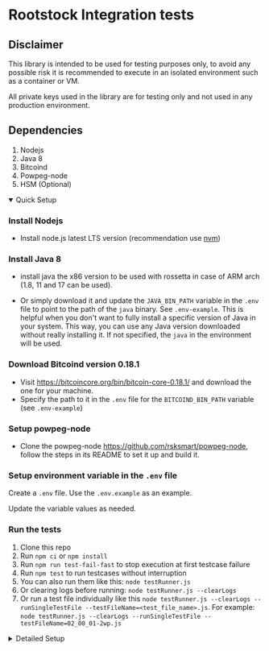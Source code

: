 # Rootstock Integration tests

## Disclaimer

This library is intended to be used for testing purposes only, to avoid any possible risk it is recommended to execute in an isolated environment such as a container or VM.

All private keys used in the library are for testing only and not used in any production environment.

## Dependencies

1) Nodejs
2) Java 8
3) Bitcoind
4) Powpeg-node
5) HSM (Optional)

<details open>
  <summary>Quick Setup</summary>

  ### Install Nodejs

  - Install node.js latest LTS version (recommendation use [nvm](https://formulae.brew.sh/formula/nvm))

  ### Install Java 8

  - install java the x86 version to be used with rossetta in case of ARM arch (1.8, 11 and 17 can be used).
  
  - Or simply download it and update the `JAVA_BIN_PATH` variable in the `.env` file to point to the path of the `java` binary. See `.env-example`. This is helpful when you don't want to fully install a specific version of Java in your system. This way, you can use any Java version downloaded without really installing it. If not specified, the `java` in the environment will be used.

  ### Download Bitcoind version 0.18.1

  - Visit https://bitcoincore.org/bin/bitcoin-core-0.18.1/ and download the one for your machine.
  - Specify the path to it in the `.env` file for the `BITCOIND_BIN_PATH` variable (see `.env-example`)

  ### Setup powpeg-node

  - Clone the powpeg-node https://github.com/rsksmart/powpeg-node, follow the steps in its README to set it up and build it.

  ### Setup environment variable in the `.env` file

  Create a `.env` file. Use the `.env.example` as an example.

  Update the variable values as needed.

  ### Run the tests

   1. Clone this repo
   2. Run `npm ci` or `npm install`
   3. Run `npm run test-fail-fast` to stop execution at first testcase failure
   4. Run `npm test` to run testcases without interruption
   5. You can also run them like this: `node testRunner.js`
   6. Or clearing logs before running: `node testRunner.js --clearLogs`
   7. Or run a test file individually like this `node testRunner.js --clearLogs --runSingleTestFile --testFileName=<test_file_name>.js`. For example: `node testRunner.js --clearLogs --runSingleTestFile --testFileName=02_00_01-2wp.js`

</details>

<details>
  <summary>Detailed Setup</summary>
<details open>
  <summary>Nodejs</summary>
  - Install node.js latest LTS version (recommendation use [nvm](https://formulae.brew.sh/formula/nvm))
</details>

<details open>
  <summary>Java 8</summary>
    - install java the x86 version to be used with rossetta in case of ARM arch (1.8, 11 and 17 can be used).
  
    - Or simply download it and update the `JAVA_BIN_PATH` variable in the `.env` file to point to the path of the `java` binary. See `.env-example`.  This is helpful when you don't want to fully install a specific version of Java in your system. This way, you can use any Java version downloaded without really installing it. If not specified, the `java` in the environment will be used.
</details>

<details open>
  <summary>Bitcoind</summary>

  Current pipeline in jenkins is running bitcoind 0.17, 0.18.1 works for local execution.

  - Download
    - Go to https://bitcoin.org/en/release/v0.18.1 in this page there is the link to the download sources https://bitcoincore.org/bin/bitcoin-core-0.18.1/
  
    - Select the *.tar.gz file according to your OS (for MacOS sillicon [bitcoin-0.18.1-osx64.tar.gz](https://bitcoincore.org/bin/bitcoin-core-0.18.1/bitcoin-0.18.1-osx64.tar.gz))
    to use curl instead use `curl -O https://bitcoin.org/bin/bitcoin-core-0.18.1/bitcoin-0.18.1-osx64.tar.gz`

  - Decompress and copy the path to the folder.
    - Run in terminal `sudo cp <path to bitcoin-core folder>/bin/bitcoin* /usr/local/bin`. Or specify the path to it in the `.env` file for the `BITCOIND_BIN_PATH` variable (see `.env-example`).
  
  - create a folder called bitcoindata in your workspace - this is the folder were the Bitcoin DB is going to be stored.

  - Run to test the bitcoind installation standalone `bitcoind -deprecatedrpc=generate -addresstype=legacy -regtest -printtoconsole -server -rpcuser=rsk -rpcpassword=rsk -rpcport=18332 -txindex -datadir=<path to bitcoindata> $@`
  
</details>

<details open>

  <summary>Powpeg-node</summary>
  
  - A fatjar of the federate node can be used or follow the setup steps in the powpeg-node to run from scratch: https://github.com/rsksmart/powpeg-node.
  - Build the powpeg-node and ensure there's a `federate-node-<version>-all.jar` file available.

</details>

<details open>

  <summary>Environment variables</summary>
  
  Create a `.env` file. Use the `.env.example` as an example.

  For the `POWPEG_NODE_JAR_PATH` variable, set the absolute path where the federate node `federate-node-<version>-all.jar` file will be located:

  ```bash
    POWPEG_NODE_JAR_PATH=<path_to_powpeg_repo>/powpeg-node/build/libs/federate-node-SNAPSHOT-6.3.0.0-all.jar
  ```

  For the `CONFIG_FILE` variable, set the config file you want to use. By default, `regtest-all-keyfiles.js` will be used, to make it easy to run the tests, since it will not require an HSM simulator:

  ```bash
  CONFIG_FILE=regtest-all-keyfiles
  ```

  TODO: add more config files with HSM4 and HSM5 nodes.

  For the `BITCOIND_BIN_PATH` variable, set the path of the `bitcoind` binary. This is helpful when you don't want to fully install bitcoind in your system. This way, you can use any bitcoind version downloaded without really installing it. If not specified, the `bitcoind` in the environment will be used.


  ```bash
  BITCOIND_BIN_PATH=/<path_to_bitcoind>/bitcoind/bin/bitcoind
  ```

</details>

<details>
  <summary>HSM 1 or 2 (optional)</summary>

  If you want to run the tests with at least one powpeg node using HSM 2, then try the following:

  - Clone the HSM repository https://github.com/rootstock/hsm
  
  - Install python 2.7.16 from the python official site https://www.python.org/downloads/release/python-2716/
- 
  - In terminal execute
    - `pip install wheel`
    - `pip install --no-cache secp256k1==0.13.2` (last version 0.14.0 is not working correctly with python 2)
  
    - test the hsm1 by executing `python fedhm-mockup.py`
  
    - follow the readme in hsm repository for hsm2 config.3
  
    - For HSM 1, set the `HSM1_FEDHM_MOCKUP_PATH` environment variable in `.env` to the path where the `fedhm-mockup.py` is located.
  
    - For HSM 2, set the `HSM2_SIM_PATH` environment variable in `.env` to the path where the `sim` is located.
  
    - Set the `CONFIG_FILE` environment variable in `.env` to `regtest-all-hsm1`

</details>

<details>
  <summary>Logs (optional)</summary>

  There are `logback` configuration files in the `config/logback` directory.

  Feel free to change any of the `logback-fed-x.xml` files to include/exclude logs.

  Also, remember to set the `LOG_HOME` environment variable in `.env` file to the absolute path of the directory where you want the logs files to be created. See `.env-example`.

</details> 

<details open>
  <summary>Running the tests</summary>

1. Clone this repo
2. Run `npm ci` or `npm install`
3. Run `npm test` to run testcases without interruption
4. Run `npm run test-fail-fast` to stop execution at first testcase failure

## Running the tests with a different configuration file

1. Create a configuration file, e.g., `config/anotherconfig.js`
2. In the `.env` file, set the `CONFIG_FILE` to the name of the new config file: `CONFIG_FILE=anotherconfig`
3. Run the tests as usual

## Including/Excluding test cases

Follow normal instructions as described before, replacing step 4 with either:

a. `INCLUDE_CASES=file1,file2 npm test`

which will only test files under `tests` that begin with either `file1` or `file2`.

or

b. `EXCLUDE_CASES=file3,file4 npm test`

which will test everything under `tests` except for test scripts that begin with either `file3` or `file4`.

### Important notice

The test 015 works as a fork test and at the same time is required for the subsequent tests, as it enables the whitelisting HF.
If you are going to run a test that uses whitelisting (020,030,040,050 ATM) make sure to include the case 015 in your custom run.

## Running the tests on an existing running bitcoind and/or federate node(s)

1. Copy the sample: `cp config/regtest.js.sample config/mynewenv.js`
2. If you want to run your own bitcoin node, delete the `btc` section and set `mineInitialBitcoin` to `false`. Then add a `runners.bitcoin` section and set the entries `host`, `rpcUser` and `rpcPassword` with the information of your locally running bitcoin node. For example:

```
runners {
  ...,
  bitcoin: {
    host: '127.0.0.1:18332',
    rpcUser: 'myuser',
    rpcPassword: 'mypassword'
  },
  ...
},
...
```

3. If you want to run one or more of your own federate nodes, add a section `runners.federates` with an array of manually started nodes. Each of these must have: `host` and `publicKeys` with the RPC host and public keys of the already running node, respectively. You can still keep automatically started federate nodes if you want to. Then, you can mix manually and automatically started nodes for e.g. debugging. For example:

```javascript
runners {
  ...,
  federates: [{
    host: '127.0.0.1:5555',
    publicKeys: {
      btc: '02cd53fc53a07f211641a677d250f6de99caf620e8e77071e811a28b3bcddf0be1',
      rsk: '02cd53fc53a07f211641a677d250f6de99caf620e8e77071e811a28b3bcddf0be1',
      mst: '02cd53fc53a07f211641a677d250f6de99caf620e8e77071e811a28b3bcddf0be1',
    },
    nodeId: '62634ab57dae9cb373a5d536e66a8c4f67468bbcfb063809bab643072d78a1243bd206c2c7a218d6ff4c9a185e71f066bd354e5267875b7683fbc70a1d455e87'
  }, {
    host: '127.0.0.1:6666',
    publicKeys: {
      btc: '031da807c71c2f303b7f409dd2605b297ac494a563be3b9ca5f52d95a43d183cc5',
      rsk: '031da807c71c2f303b7f409dd2605b297ac494a563be3b9ca5f52d95a43d183cc5',
      mst: '031da807c71c2f303b7f409dd2605b297ac494a563be3b9ca5f52d95a43d183cc5',
    },
    nodeId: '72634ab57dae9cb373a5d536e76a8c4f67468bbcfb063809bab643072d78a1243bd206c2c7a218d6ff4c9a185e71f066bd354e5267875b7683fbc70a1d455e84'
  }],
  ...
},
...
```

4. Run the tests on the `mynewenv` environment like so:

```
NODE_ENV=mynewenv npm test
```

## Clearing the logs automatically before running tests

To clear the logs before running new tests, run the following command:

```
node testRunner.js --clearLogs
```

## Running the tests multiple times

### Running all tests multiple times from scratch

To run all tests multiple times from scratch, right after all tests finished running, run:

> node testRunner.js --clearLogs --runTestsMultipleTimes

You can specify how many times to run all tests from scratch by adding the times to run them in the `RUN_ALL_TESTS_THESE_TIMES` property in the `.env` file.

Remember to copy the `.env-example` file and rename it as `.env` file.

Or, you can pass te times you want to run the tests from scratch using the `--times` flag, like this:

> node testRunner.js --clearLogs --runTestsMultipleTimes --times=3

The `node testRunner.js --clearLogs --runTestsMultipleTimes` command is executing the file `multipleTestExecutionsRunner.js`, which uses `shelljs` to execute the script `npm run test-fail-fast` in a loop and counts the failures and print some information to the console.

### Running a specific test file multiple times

To run a specific test file multiple times, include the test file name in the `INCLUDE_CASES` property in the `.env` file, like:

```
INCLUDE_CASES=01_01_01-pre_orchid_2wp.js
```

Then update the `RUN_EACH_TEST_FILE_THESE_TIMES` property in the `.env` file to indicate how many times to run this single file.

Then run the tests as usual:

> npm run test

Or:

> npm run test-fail-fast

*Note*

Remember that with this approach we are not running the test file from scratch every time. Each test run will run in the same instance as the others, meaning, it will use the same `btc` and `rsk` networks with the same state. If you don't want this, then use the approach described above `Running all tests multiple times from scratch`.

To run specific test files from scratch, use the same setup described in this section, and for the script instead run:

> node testRunner.js --runTestsMultipleTimes

This will run specific test files from scratch.

If you set `RUN_EACH_TEST_FILE_THESE_TIMES` to a value greater than 1 and also set `RUN_ALL_TESTS_THESE_TIMES` to a value greater than one at the same time, then the tests files specified in `INCLUDE_CASES` will run `RUN_EACH_TEST_FILE_THESE_TIMES` by `RUN_ALL_TESTS_THESE_TIMES` times, which may not be what you desire. So, remember to only set one of these to a value greater than 1 at a time, or both if you know what you're doing.

Remember to run `...activate_x_fork.js` file if running a file test that depends on an unactivated fork.

For example, if you only wants to run `01_03_54-post-papyrus_coinbase_information.js`, you first need to run `01_03_50-activate_papyrus_fork.js`.

Make sure you have enough memory before running the tests, close unnecessary projects and apps. Sometimes the fits cannot build properly if it doesn't have enough memory.

## Running a single file test

Most of the tests are dependant on some previous state of the blockchain to function properly and thus cannot be run individually.

To fix this, we can have a function called `fulfillRequirementsToRunAsSingleTestFile` in each test file that acts as a utility to make the blockchain be at the state where our test will run properly without depending on other previous tests.

This is useful specially during development that most of the time that we spent adding or updating tests is waiting for all the tests before our test to run.
If our test is one of the last tests, then we will potentially wait more than 15 minutes for the build to reach our test.

To run a test file that has the `fulfillRequirementsToRunAsSingleTestFile` function, simply run the following `npm` command:

> node testRunner.js --clearLogs --runSingleTestFile --testFileName=<filename.js>

For example:

> node testRunner.js --clearLogs --runSingleTestFile --testFileName=01_02_51-post_wasabi_fed_pubkeys_fork.js

The command `--runSingleTestFile` will execute the `runSingleTestFile` function declared in file `singleTestFileRunner.js` which has some simple logic:

1 - It will assign the `01_02_51-post_wasabi_fed_pubkeys_fork.js` test file name to the `process.env.INCLUDE_CASES` variable. Since it will be the one in that `INCLUDE_CASES` variable, then only that test file will be run.

2 - It will setup a boolean `process.env.RUNNING_SINGLE_TEST_FILE` variable to `true` so the `fulfillRequirementsToRunAsSingleTestFile` function can check if it needs to manually take the blockchain to a state where the test file can run or not.

The test file should have a `fulfillRequirementsToRunAsSingleTestFile` function to be called in the `before` function because each test file has different requirements to be able to run. Some will need to mine blocks, fund the bridge, activate 1 or more forks, etc. Some will be able to run without any prior preparation.

Another advantage of this is that it will allow us to understand exactly what each test really needs in order to run, reducing uncertainties.

To indicate a fork name to be used in the `fulfillRequirementsToRunAsSingleTestFile` function, you can specify a `--forkName=<forkName>` parameter, for example, passing the fork name `fingerroot500`:

> node testRunner.js --runSingleTestFile --testFileName=02_00_01-2wp.js --forkName=fingerroot500

Clearing logs:

> node testRunner.js --clearLogs --runSingleTestFile --testFileName=02_00_01-2wp.js --forkName=fingerroot500

> The parameters can be passed in any order. The `--forkName` param is optional.

This is when the `fulfillRequirementsToRunAsSingleTestFile` function needs a fork name that needs to be dynamically passed. For example, the `2wp.js` file is run multiple times with different forks. We cannot simply hardcode which fork to use or to use the latest, because sometimes we will need to run it with a fork passed dynamically.

</details> 

<details>
  <summary>Configurations</summary>

## Configurations

The runners will override certain configurations.
**Be aware that if you modify your config files for each of these entries it will be ignored and overriden by the runners. This doesn't apply for the node you run on your own.**
Some of them are listed below:

* General configurations. We will send the command argument `--regtest` to use the default regtest configurations for the node.
* Miner. the node miner will be disabled by manual configuration to let the test mine manually using evm_mine.
* Signers. Using the configuration from each federate node we will decide whether we need or not to start HSM signers. Additionally we will override the signer's configuration on each node. See [here](#using-hsm) for more details about HSM specific configurations. If you don't have/want to use HSM, use [this guide](#not-using-hsm) instead.
* RPC port. The port used for RPC communication will be overriden using a tool to detect available ports (between 30000 and 30100)
* Peer port. Same as RPC port, we are using the same port range to get available ports.

### Important information regarding config files

One of the settings in regtest.js `nodeId` MUST match the value for each node in its corresponding config file. You can find this value under `peer`.
The config file will have at least 2 values under `peer`:
* nodeId: just for reference, to be used in the regtest.js configuration.
* privateKey: the value that the node will use to obtain the corresponding `nodeId` and `publicKey`.
It's important to note that both `nodeId` and `privateKey` must be in sync, or else the integration test will fail.

### Using HSM

There is a specific section in each federate element to determine how to start the HSM signer.
```
hsmConfigs: {
  version: '1',
  keyPath: '../configs/keys/reg1.key',
  serverPath: '/your-path-to-hsm-source-code/simulator/fedhm-mockup.py',
  port: '9999'
  printOutput: true
}
```

* version: indicates which version of HSM should be used. By default uses '1'. Accepted values are: 1, 2, 2_stateless (this version is just temporary required and will be removed in the future).
* keyPath: only needed if you are using the mockup or the emulator. The format of this file depends on the version of the HSM used.
* serverPath: path to the source code of the HSM signer.
* port: only needed if you want to use a fixed port. By default it will try to get a free port from the range 40000 to 40100.
* printOutput: enables/disables the specific output of the HSM server.

#### keyPath for HSM 2
The emulator expects to receive a valid JSON file that must respect the following format:
```
{
  "m/44'/1'/0'/0/0": "PRIVATE_KEY",
  "m/44'/1'/0'/0/1": "PRIVATE_KEY",
  "m/44'/1'/0'/0/2": "PRIVATE_KEY"
}
```
These derivation paths correspond to the following key ids:
```
BTC key id - m/44'/1'/0'/0/0
RSK key id - m/44'/1'/0'/0/1
MST key id - m/44'/1'/0'/0/2
```

### Not using HSM

If you don't want to use HSM you can fallback to keyfile signer. To do this you will have to do three things:
1. delete/comment the hsmConfigs section in your federate elements.
2. override the default config file settings to use keyfile.
3. add `publicKeys` config with each key type (`btc`, `rsk` and `mst`). This is required due to key control and federation change testing (the latter only for non-genesis federate members). The public key must be obtained deriving it from the private key specified in the config files (see #2). If you don't know how to calculate it, you can use this website [www.bitaddress.org](https://www.bitaddress.org) going directly to the wallet details tab and copy/pasting the private key there. The value you want is the public key compressed.

To override the settings you have two ways:
* Go directly to the config file and replace the signer section of the federator to match the following:
```
signers {
  BTC {
    type = "keyFile"
    path = "/path-to-utilities/configs/keys/reg1-btc.key"
  }
  RSK {
    type = "keyFile"
    path = "/path-to-utilities/configs/keys/reg1-rsk.key"
  }
}
```
* Specify a custom config that overrides the original config. To do so you would have to add a customConfig element in the federate elements as follows:
```
customConfig: {
  'federator.signers.BTC.type': 'keyFile',
  'federator.signers.BTC.path': '/path-to-utilities/configs/keys/reg1-btc.key',
  'federator.signers.BTC.type': 'keyFile',
  'federator.signers.BTC.path': '/path-to-utilities/configs/keys/reg1-rsk.key'
}
```

Both ways are valid, but keep in mind that the config files are controlled by git so make sure to avoid pushing an unwanted modification.

</details> 


<details open>
  <summary>Additional considerations</summary>

- Run ``` bash configure.sh ``` in order to run ``` chmod 400 ``` to the keys on ``` config/node-keys ```.

- In case ```Sync ``` testcase fails, run command ``` ps aux | grep java ``` and check services. In case of having related processes running, kill them or reboot your system. It could also be related to having an instance of bitcoind running.

</details> 

</details>